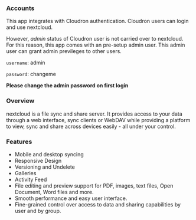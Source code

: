 ### Accounts

This app integrates with Cloudron authentication. Cloudron users can login and use nextcloud.

However, _admin_ status of Cloudron user is not carried over to nextcloud. For this reason,
this app comes with an pre-setup admin user. This admin user can grant admin previleges to
other users.

`username`: admin

`password`: changeme

**Please change the admin password on first login**

### Overview

nextcloud is a file sync and share server. It provides access to
your data through a web interface, sync clients or WebDAV while providing a
platform to view, sync and share across devices easily - all under your control.

### Features
 * Mobile and desktop syncing
 * Responsive Design
 * Versioning and Undelete
 * Galleries
 * Activity Feed
 * File editing and preview support for PDF, images, text files, Open Document, Word files and more.
 * Smooth performance and easy user interface.
 * Fine-grained control over access to data and sharing capabilities by user and by group.
